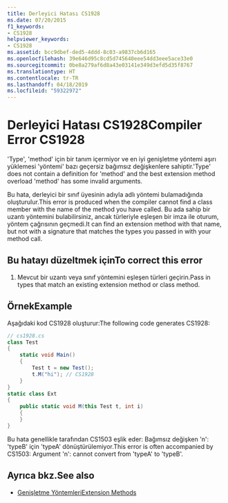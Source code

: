 ```yaml
---
title: Derleyici Hatası CS1928
ms.date: 07/20/2015
f1_keywords:
- CS1928
helpviewer_keywords:
- CS1928
ms.assetid: bcc9dbef-ded5-4ddd-8c03-a9837cb6d165
ms.openlocfilehash: 39e646d95c8cd5d745640eee54dd3eee5ace33e0
ms.sourcegitcommit: 0be8a279af6d8a43e03141e349d3efd5d35f8767
ms.translationtype: HT
ms.contentlocale: tr-TR
ms.lasthandoff: 04/18/2019
ms.locfileid: "59322972"
---
```

# <a name="compiler-error-cs1928"></a><span data-ttu-id="a4b4e-102">Derleyici Hatası CS1928</span><span class="sxs-lookup"><span data-stu-id="a4b4e-102">Compiler Error CS1928</span></span>
<span data-ttu-id="a4b4e-103">'Type', 'method' için bir tanım içermiyor ve en iyi genişletme yöntemi aşırı yüklemesi 'yöntemi' bazı geçersiz bağımsız değişkenlere sahiptir.</span><span class="sxs-lookup"><span data-stu-id="a4b4e-103">'Type' does not contain a definition for 'method' and the best extension method overload 'method' has some invalid arguments.</span></span>  
  
 <span data-ttu-id="a4b4e-104">Bu hata, derleyici bir sınıf üyesinin adıyla adlı yöntemi bulamadığında oluşturulur.</span><span class="sxs-lookup"><span data-stu-id="a4b4e-104">This error is produced when the compiler cannot find a class member with the name of the method you have called.</span></span> <span data-ttu-id="a4b4e-105">Bu ada sahip bir uzantı yöntemini bulabilirsiniz, ancak türleriyle eşleşen bir imza ile oturum, yöntem çağrısının geçmedi.</span><span class="sxs-lookup"><span data-stu-id="a4b4e-105">It can find an extension method with that name, but not with a signature that matches the types you passed in with your method call.</span></span>  
  
## <a name="to-correct-this-error"></a><span data-ttu-id="a4b4e-106">Bu hatayı düzeltmek için</span><span class="sxs-lookup"><span data-stu-id="a4b4e-106">To correct this error</span></span>  
  
1. <span data-ttu-id="a4b4e-107">Mevcut bir uzantı veya sınıf yöntemini eşleşen türleri geçirin.</span><span class="sxs-lookup"><span data-stu-id="a4b4e-107">Pass in types that match an existing extension method or class method.</span></span>  
  
## <a name="example"></a><span data-ttu-id="a4b4e-108">Örnek</span><span class="sxs-lookup"><span data-stu-id="a4b4e-108">Example</span></span>  
 <span data-ttu-id="a4b4e-109">Aşağıdaki kod CS1928 oluşturur:</span><span class="sxs-lookup"><span data-stu-id="a4b4e-109">The following code generates CS1928:</span></span>  
  
```csharp  
// cs1928.cs  
class Test  
{  
    static void Main()  
    {  
        Test t = new Test();  
        t.M("hi"); // CS1928  
    }  
}  
static class Ext  
{  
    public static void M(this Test t, int i)  
    {  
    }  
}  
```  
  
 <span data-ttu-id="a4b4e-110">Bu hata genellikle tarafından CS1503 eşlik eder: Bağımsız değişken 'n': 'typeB' için 'typeA' dönüştürülemiyor.</span><span class="sxs-lookup"><span data-stu-id="a4b4e-110">This error is often accompanied by CS1503: Argument 'n': cannot convert from 'typeA' to 'typeB'.</span></span>  
  
## <a name="see-also"></a><span data-ttu-id="a4b4e-111">Ayrıca bkz.</span><span class="sxs-lookup"><span data-stu-id="a4b4e-111">See also</span></span>

- [<span data-ttu-id="a4b4e-112">Genişletme Yöntemleri</span><span class="sxs-lookup"><span data-stu-id="a4b4e-112">Extension Methods</span></span>](../../csharp/programming-guide/classes-and-structs/extension-methods.md)
